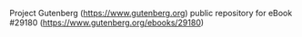 Project Gutenberg (https://www.gutenberg.org) public repository for eBook #29180 (https://www.gutenberg.org/ebooks/29180)
